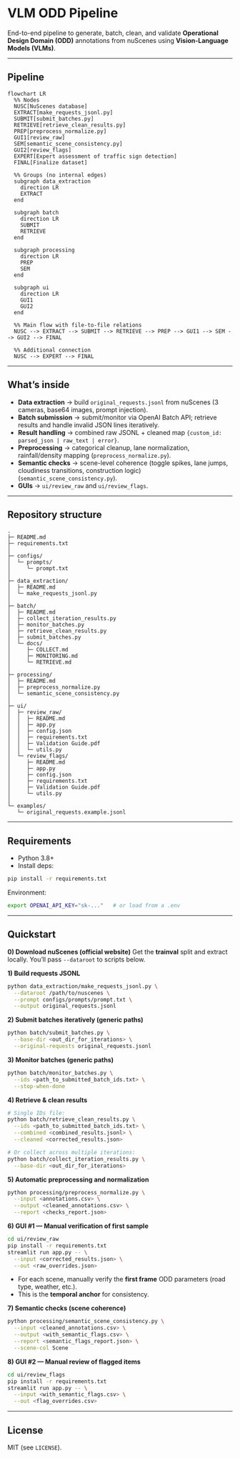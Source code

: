 # VLM ODD Pipeline

End-to-end pipeline to generate, batch, clean, and validate **Operational Design Domain (ODD)** annotations from nuScenes using **Vision-Language Models (VLMs)**.

---

## Pipeline

```mermaid
flowchart LR
  %% Nodes
  NUSC[NuScenes database]
  EXTRACT[make_requests_jsonl.py]
  SUBMIT[submit_batches.py]
  RETRIEVE[retrieve_clean_results.py]
  PREP[preprocess_normalize.py]
  GUI1[review_raw]
  SEM[semantic_scene_consistency.py]
  GUI2[review_flags]
  EXPERT[Expert assessment of traffic sign detection]
  FINAL[Finalize dataset]

  %% Groups (no internal edges)
  subgraph data_extraction
    direction LR
    EXTRACT
  end

  subgraph batch
    direction LR
    SUBMIT
    RETRIEVE
  end

  subgraph processing
    direction LR
    PREP
    SEM
  end

  subgraph ui
    direction LR
    GUI1
    GUI2
  end

  %% Main flow with file-to-file relations
  NUSC --> EXTRACT --> SUBMIT --> RETRIEVE --> PREP --> GUI1 --> SEM --> GUI2 --> FINAL

  %% Additional connection
  NUSC --> EXPERT --> FINAL
````
---

## What’s inside

* **Data extraction** → build `original_requests.jsonl` from nuScenes (3 cameras, base64 images, prompt injection).
* **Batch submission** → submit/monitor via OpenAI Batch API; retrieve results and handle invalid JSON lines iteratively.
* **Result handling** → combined raw JSONL + cleaned map `{custom_id: parsed_json | raw_text | error}`.
* **Preprocessing** → categorical cleanup, lane normalization, rainfall/density mapping (`preprocess_normalize.py`).
* **Semantic checks** → scene-level coherence (toggle spikes, lane jumps, cloudiness transitions, construction logic) (`semantic_scene_consistency.py`).
* **GUIs** → `ui/review_raw` and `ui/review_flags`.

---

## Repository structure

```
.
├─ README.md
├─ requirements.txt
│
├─ configs/
│  └─ prompts/
│     └─ prompt.txt
│
├─ data_extraction/
│  ├─ README.md
│  └─ make_requests_jsonl.py
│
├─ batch/
│  ├─ README.md
│  ├─ collect_iteration_results.py
│  ├─ monitor_batches.py
│  ├─ retrieve_clean_results.py
│  ├─ submit_batches.py
│  └─ docs/
│     ├─ COLLECT.md
│     ├─ MONITORING.md
│     └─ RETRIEVE.md
│
├─ processing/
│  ├─ README.md
│  ├─ preprocess_normalize.py
│  └─ semantic_scene_consistency.py
│
├─ ui/
│  ├─ review_raw/
│  │  ├─ README.md
│  │  ├─ app.py
│  │  ├─ config.json
│  │  ├─ requirements.txt
│  │  ├─ Validation Guide.pdf
│  │  └─ utils.py
│  └─ review_flags/
│     ├─ README.md
│     ├─ app.py
│     ├─ config.json
│     ├─ requirements.txt
│     ├─ Validation Guide.pdf
│     └─ utils.py
│
└─ examples/
   └─ original_requests.example.jsonl
```

---

## Requirements

* Python 3.8+
* Install deps:

```bash
pip install -r requirements.txt
```

Environment:

```bash
export OPENAI_API_KEY="sk-..."   # or load from a .env
```

---

## Quickstart

**0) Download nuScenes (official website)**
Get the **trainval** split and extract locally. You’ll pass `--dataroot` to scripts below.

**1) Build requests JSONL**

```bash
python data_extraction/make_requests_jsonl.py \
  --dataroot /path/to/nuscenes \
  --prompt configs/prompts/prompt.txt \
  --output original_requests.jsonl
```

**2) Submit batches iteratively (generic paths)**

```bash
python batch/submit_batches.py \
  --base-dir <out_dir_for_iterations> \
  --original-requests original_requests.jsonl
```

**3) Monitor batches (generic paths)**

```bash
python batch/monitor_batches.py \
  --ids <path_to_submitted_batch_ids.txt> \
  --stop-when-done
```

**4) Retrieve & clean results**

```bash
# Single IDs file:
python batch/retrieve_clean_results.py \
  --ids <path_to_submitted_batch_ids.txt> \
  --combined <combined_results.jsonl> \
  --cleaned <corrected_results.json>

# Or collect across multiple iterations:
python batch/collect_iteration_results.py \
  --base-dir <out_dir_for_iterations>
```

**5) Automatic preprocessing and normalization**

```bash
python processing/preprocess_normalize.py \
  --input <annotations.csv> \
  --output <cleaned_annotations.csv> \
  --report <checks_report.json>
```

**6) GUI #1 — Manual verification of first sample**

```bash
cd ui/review_raw
pip install -r requirements.txt
streamlit run app.py -- \
  --input <corrected_results.json> \
  --out <raw_overrides.json>
```

* For each scene, manually verify the **first frame** ODD parameters (road type, weather, etc.).
* This is the **temporal anchor** for consistency.

**7) Semantic checks (scene coherence)**

```bash
python processing/semantic_scene_consistency.py \
  --input <cleaned_annotations.csv> \
  --output <with_semantic_flags.csv> \
  --report <semantic_flags_report.json> \
  --scene-col Scene
```

**8) GUI #2 — Manual review of flagged items**

```bash
cd ui/review_flags
pip install -r requirements.txt
streamlit run app.py -- \
  --input <with_semantic_flags.csv> \
  --out <flag_overrides.csv>
```
---
## License

MIT (see `LICENSE`).


